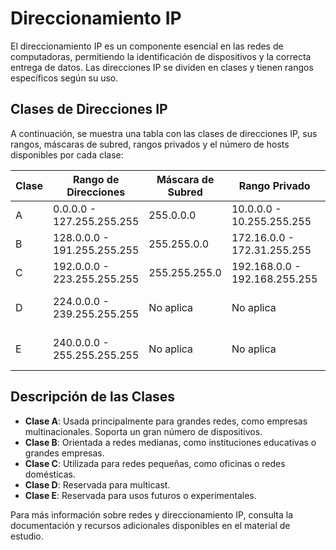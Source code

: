 # Direccionamiento IP

El direccionamiento IP es un componente esencial en las redes de computadoras, permitiendo la identificación de dispositivos y la correcta entrega de datos. Las direcciones IP se dividen en clases y tienen rangos específicos según su uso.

## Clases de Direcciones IP

A continuación, se muestra una tabla con las clases de direcciones IP, sus rangos, máscaras de subred, rangos privados y el número de hosts disponibles por cada clase:

| Clase | Rango de Direcciones     | Máscara de Subred | Rango Privado         | Número de Hosts |
|-------|--------------------------|-------------------|-----------------------|-----------------|
| A     | 0.0.0.0 - 127.255.255.255| 255.0.0.0         | 10.0.0.0 - 10.255.255.255 | 16,777,214     |
| B     | 128.0.0.0 - 191.255.255.255 | 255.255.0.0     | 172.16.0.0 - 172.31.255.255 | 65,534        |
| C     | 192.0.0.0 - 223.255.255.255 | 255.255.255.0   | 192.168.0.0 - 192.168.255.255 | 254          |
| D     | 224.0.0.0 - 239.255.255.255 | No aplica       | No aplica             | Multicast (No asignado) |
| E     | 240.0.0.0 - 255.255.255.255 | No aplica       | No aplica             | Reservado (No asignado) |

## Descripción de las Clases

- **Clase A**: Usada principalmente para grandes redes, como empresas multinacionales. Soporta un gran número de dispositivos.
- **Clase B**: Orientada a redes medianas, como instituciones educativas o grandes empresas.
- **Clase C**: Utilizada para redes pequeñas, como oficinas o redes domésticas.
- **Clase D**: Reservada para multicast.
- **Clase E**: Reservada para usos futuros o experimentales.

Para más información sobre redes y direccionamiento IP, consulta la documentación y recursos adicionales disponibles en el material de estudio.
